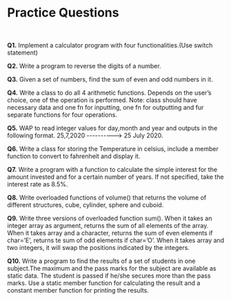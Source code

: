 # Practice Questions

<br />

**Q1.** Implement a calculator program with four functionalities.(Use switch statement) <br />

**Q2.** Write a program to reverse the digits of a number. <br />

**Q3.** Given a set of numbers, find the sum of even and odd numbers in it. <br />

**Q4.** Write a class to do all 4 arithmetic functions. Depends on the user’s choice, one of the operation is performed. Note: class should have necessary data and one fn for inputting, one fn for outputting and fur separate functions for four operations. <br />

**Q5.** WAP to read integer values for day,month and year and outputs in the following format. 25,7,2020 ----------> 25 July 2020. <br />

**Q6.** Write a class for storing the Temperature in celsius, include a member function to convert to fahrenheit and display it. <br />

**Q7.** Write a program with a function to calculate the simple interest for the amount invested and for a certain number of years. If not specified, take the interest rate as 8.5%. <br />

**Q8.** Write overloaded functions of volume() that returns the volume of different structures, cube, cylinder, sphere and cuboid. <br />

**Q9.** Write three versions of overloaded function sum(). When it takes an integer array as argument, returns the sum of all elements of the array. When it takes array and a character, returns the sum of even elements if char=’E’, returns te sum of odd elements if char=’O’. When it takes array and two integers, it will swap the positions indicated by the integers. <br />

**Q10.** Write a program to find the results of a set of students in one subject.The maximum and the pass marks for the subject are available as static data. The student is passed if he/she secures more than the pass marks. Use a static member function for calculating the result and a constant member function for printing the results. <br />
